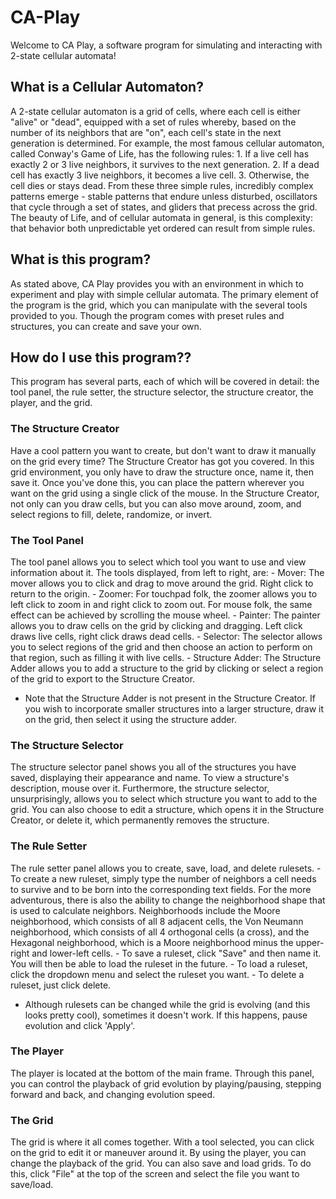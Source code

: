 # CA-Play
Welcome to CA Play, a software program for simulating and interacting with 2-state cellular automata!

## What is a Cellular Automaton?

A 2-state cellular automaton is a grid of cells, where each cell is either "alive" or "dead", equipped with a set 
of rules whereby, based on the number of its neighbors that are "on", each cell's state in the next generation 
is determined. For example, the most famous cellular automaton, called Conway's Game of Life, has the following 
rules:
	1. If a live cell has exactly 2 or 3 live neighbors, it survives to the next generation.
	2. If a dead cell has exactly 3 live neighbors, it becomes a live cell.
	3. Otherwise, the cell dies or stays dead.
From these three simple rules, incredibly complex patterns emerge - stable patterns that endure unless disturbed,
oscillators that cycle through a set of states, and gliders that precess across the grid. The beauty of Life,
and of cellular automata in general, is this complexity: that behavior both unpredictable yet ordered can result
from simple rules.

## What is this program?

As stated above, CA Play provides you with an environment in which to experiment and play with simple cellular
automata. The primary element of the program is the grid, which you can manipulate with the several tools provided
to you. Though the program comes with preset rules and structures, you can create and save your own.

## How do I use this program??

This program has several parts, each of which will be covered in detail: the tool panel, the rule setter,
the structure selector, the structure creator, the player, and the grid.


### The Structure Creator

Have a cool pattern you want to create, but don't want to draw it manually on the grid every time? The 
Structure Creator has got you covered. In this grid environment, you only have to draw the structure once,
name it, then save it. Once you've done this, you can place the pattern wherever you want on the grid using
a single click of the mouse. In the Structure Creator, not only can you draw cells, but you can also move around,
zoom, and select regions to fill, delete, randomize, or invert.

### The Tool Panel

The tool panel allows you to select which tool you want to use and view information about it. The tools displayed, 
from left to right, are:
	- Mover: The mover allows you to click and drag to move around the grid. Right click to return to the origin.
	- Zoomer: For touchpad folk, the zoomer allows you to left click to zoom in and right click to zoom out.
		  For mouse folk, the same effect can be achieved by scrolling the mouse wheel.
	- Painter: The painter allows you to draw cells on the grid by clicking and dragging. Left click draws
		   live cells, right click draws dead cells.
	- Selector: The selector allows you to select regions of the grid and then choose an action to 
		    perform on that region, such as filling it with live cells.
	- Structure Adder: The Structure Adder allows you to add a structure to the grid by clicking or
			   select a region of the grid to export to the Structure Creator.
* Note that the Structure Adder is not present in the Structure Creator. If you wish to incorporate smaller structures
  into a larger structure, draw it on the grid, then select it using the structure adder.

### The Structure Selector

The structure selector panel shows you all of the structures you have saved, displaying their appearance and name. To view a
structure's description, mouse over it. Furthermore, the structure selector, unsurprisingly, allows you to select which
structure you want to add to the grid. You can also choose to edit a structure, which opens it in the Structure Creator,
or delete it, which permanently removes the structure.

### The Rule Setter

The rule setter panel allows you to create, save, load, and delete rulesets. 
      - To create a new ruleset, simply type the number of neighbors a cell needs to survive and to be born into the 
	corresponding text fields. For the more adventurous, there is also the ability to change the neighborhood shape that 
	is used to calculate neighbors. Neighborhoods include the Moore neighborhood, which consists of all 8 adjacent cells, 
	the Von Neumann neighborhood, which consists of all 4 orthogonal cells (a cross), and the Hexagonal neighborhood, 
	which is a Moore neighborhood minus the upper-right and lower-left cells. 
      - To save a ruleset, click "Save" and then name it. You will then be able to load the ruleset in the future.
      - To load a ruleset, click the dropdown menu and select the ruleset you want.
      - To delete a ruleset, just click delete.
* Although rulesets can be changed while the grid is evolving (and this looks pretty cool), sometimes it doesn't work. If this
  happens, pause evolution and click 'Apply'.

### The Player

The player is located at the bottom of the main frame. Through this panel, you can control the playback of grid evolution
by playing/pausing, stepping forward and back, and changing evolution speed.

### The Grid

The grid is where it all comes together. With a tool selected, you can click on the grid to edit it or maneuver around it.
By using the player, you can change the playback of the grid. You can also save and load grids. To do this, click "File"
at the top of the screen and select the file you want to save/load.

